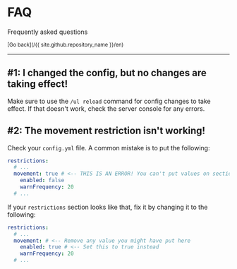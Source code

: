 # FAQ

Frequently asked questions

<small>[Go back](/{{ site.github.repository_name }}/en)</small>

<hr />

## #1: I changed the config, but no changes are taking effect!

Make sure to use the `/ul reload` command for config changes to take effect. If that doesn't work, check the server console for any errors.

## #2: The movement restriction isn't working!

Check your `config.yml` file. A common mistake is to put the following:

```yaml
restrictions:
  # ...
  movement: true # <-- THIS IS AN ERROR! You can't put values on section names!
    enabled: false
    warnFrequency: 20
  # ...
```

If your `restrictions` section looks like that, fix it by changing it to the following:

```yaml
restrictions:
  # ...
  movement: # <-- Remove any value you might have put here
    enabled: true # <-- Set this to true instead
    warnFrequency: 20
  # ...
```
